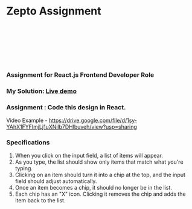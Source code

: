 # Zepto Assignment

<img src="https://github.com/vikasipar/zepto-assignment/assets/98696526/114a034f-3090-4a96-9d15-814a9e1d4df2" alt="image" width="00" height="100"/>

### Assignment for React.js Frontend Developer Role

### My Solution: [Live demo](https://zepto-assignment-vikasipar.vercel.app/)

### Assignment  : Code this design in React.
Video Example - https://drive.google.com/file/d/1sy-YAhX1FYFImjLj1uXNilb7DHlbuveh/view?usp=sharing

### Specifications
1) When you click on the input field, a list of items will appear.
2) As you type, the list should show only items that match what you're typing.
3) Clicking on an item should turn it into a chip at the top, and the input field should adjust automatically.
4) Once an item becomes a chip, it should no longer be in the list.
5) Each chip has an "X" icon. Clicking it removes the chip and adds the item back to the list.



